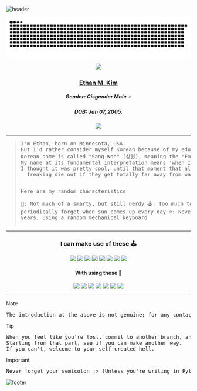 ![header](https://capsule-render.vercel.app/api?text=💫%20About%20Me%20🌟&type=waving&color=timeGradient&animation=twinkling)

<picture>
  <source media="(prefers-color-scheme: dark)" srcset="github-snake-dark.svg" />
  <source media="(prefers-color-scheme: light)" srcset="github-snake.svg" />
  <img alt="github-snake" src="github-snake.svg" />
</picture>

<p align="center">
  <img src="https://github.com/user-attachments/assets/43cfec23-ea61-4e83-83de-6db82dcfa4d8" height=200>
</p>
<h3 align="center"><ins>Ethan M. Kim</ins></h3>
<h5 align="center">Gender: Cisgender Male ♂️</h5>
<h5 align="center">DOB: Jan 07, 2005.</h5>
<div align="center">
<img src="https://github-readme-stats.vercel.app/api?username=admiinator&show_icons=true&hide_border=true&custom_title=Piles%20of%20Objectives&line_height=30&theme=tokyonight&border_radius=25&show=reviews,discussions_starrted,discussions_answered,prs_merge,prs_merged_percentage#gh-dark-mode-only">
</div>
<hr>
<blockquote><pre>
I'm Ethan, born on Minnesota, USA.
But I'd rather consider myself Korean because of my educational background;
Korean name is called "Sang-Won" (상원), meaning the "Facing the River" (相沅).
My name at its fundamental interpretation means 'when I get closer to water, I get healthier.'
I thought it was pretty cool, until that moment that all people would eventually
  freaking die out if they get totally far away from water - like huh????

Here are my random characteristics  
🧠: Not much of a smarty, but still nerdy
🕹️: Too much to the point I periodically forget when sun comes up every day
⌨️: Never broken for 5 years, using a random mechanical keyboard
</pre></blockquote>
<hr>
<h3 align="center">I can make use of these 🕹️</h3>
<p align="center">
  <img src="https://cdn.jsdelivr.net/gh/devicons/devicon@latest/icons/c/c-plain.svg" height=50/>
  <img src="https://cdn.jsdelivr.net/gh/devicons/devicon@latest/icons/cplusplus/cplusplus-plain.svg" height=50/>
  <img src="https://cdn.jsdelivr.net/gh/devicons/devicon@latest/icons/csharp/csharp-plain.svg" height=50/>   
  <img src="https://cdn.jsdelivr.net/gh/devicons/devicon@latest/icons/java/java-plain.svg" height=50/> 
  <img src="https://cdn.jsdelivr.net/gh/devicons/devicon@latest/icons/javascript/javascript-plain.svg" height=50/>
  <img src="https://cdn.jsdelivr.net/gh/devicons/devicon@latest/icons/typescript/typescript-plain.svg" height=50/>
  <img src="https://cdn.jsdelivr.net/gh/devicons/devicon@latest/icons/python/python-plain.svg" height=50/>
  <img src="https://cdn.jsdelivr.net/gh/devicons/devicon@latest/icons/nodejs/nodejs-plain.svg" height=50/>
</p>

<h4 align="center">With using these 🧠</h4>
<p align="center">
  <img src="https://cdn.jsdelivr.net/gh/devicons/devicon@latest/icons/androidstudio/androidstudio-plain.svg" height=50/>
  <img src="https://cdn.jsdelivr.net/gh/devicons/devicon@latest/icons/nodemon/nodemon-plain.svg" height=50/>
  <img src="https://cdn.jsdelivr.net/gh/devicons/devicon@latest/icons/eclipse/eclipse-original.svg" height=50/>
  <img src="https://cdn.jsdelivr.net/gh/devicons/devicon@latest/icons/atom/atom-original.svg" height=50/>
  <img src="https://cdn.jsdelivr.net/gh/devicons/devicon@latest/icons/anaconda/anaconda-original.svg" height=50/>
  <img src="https://cdn.jsdelivr.net/gh/devicons/devicon@latest/icons/vscode/vscode-original.svg" height=50/>
  <img src="https://cdn.jsdelivr.net/gh/devicons/devicon@latest/icons/unity/unity-original.svg" height=50/>
</p>
<hr>

> [!NOTE]  
> <pre>The introduction at the above is not genuine; for any contacts, please use `adm@admiinator.dev`.</pre>

> [!TIP]
> <pre>When you feel like you're lost, commit to another branch, and revert it.
> Starting from that part, see if you can make another way. 
> If you can't, welcome to your self-created hell.</pre>

> [!IMPORTANT]  
> <pre>Never forget your semicolon ;> (Unless you're writing in Python or JS)</pre>

![footer](https://capsule-render.vercel.app/api?20&type=waving&color=timeGradient&section=footer)
